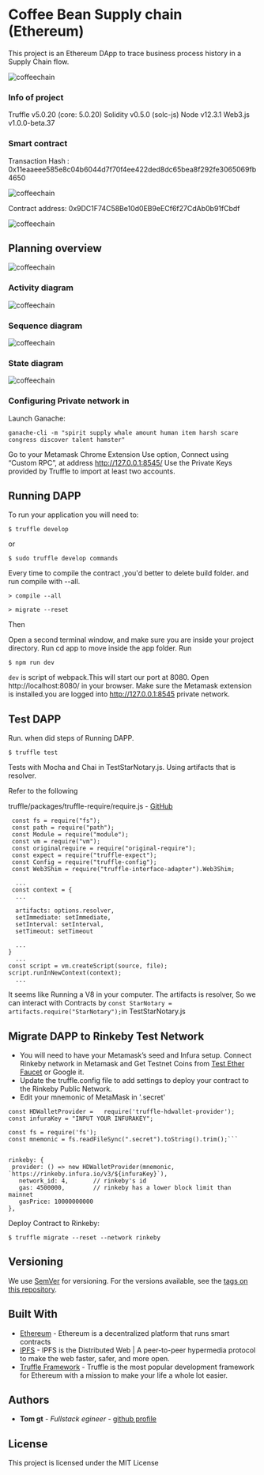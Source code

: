 # Coffee Bean Supply chain (Ethereum)

This project is an Ethereum DApp to trace business process history in a Supply Chain flow.

![coffeechain](img/coffeechain.png)


### Info of project
Truffle v5.0.20 (core: 5.0.20)
Solidity v0.5.0 (solc-js)
Node v12.3.1
Web3.js v1.0.0-beta.37

### Smart contract
Transaction Hash : 0x11eaaeee585e8c04b6044d7f70f4ee422ded8dc65bea8f292fe3065069fb4650

![coffeechain](img/txHash.png)

Contract address:  0x9DC1F74C58Be10d0EB9eECf6f27CdAb0b91fCbdf

![coffeechain](img/contractHash.png)

## Planning overview

![coffeechain](img/planningoverview.png)

### Activity diagram

![coffeechain](img/activityDiagram.png)

### Sequence diagram

![coffeechain](img/sequenceDiagram.png)

### State diagram

![coffeechain](img/stateDiagram.png)

### Configuring Private network in

Launch Ganache:

```
ganache-cli -m "spirit supply whale amount human item harsh scare congress discover talent hamster"
```

Go to your Metamask Chrome Extension
Use option, Connect using “Custom RPC”, at address http://127.0.0.1:8545/
Use the Private Keys provided by Truffle to import at least two accounts.


## Running DAPP

To run your application you will need to:

```
$ truffle develop
```
or
```
$ sudo truffle develop commands
```
Every time to compile the contract ,you'd better to delete build folder. and run compile with --all.
```
> compile --all
```
```
> migrate --reset
```

Then

Open a second terminal window, and make sure you are inside your project directory.
Run cd app to move inside the app folder.
Run

```
$ npm run dev
```
`dev` is script of webpack.This will start our port at 8080. Open http://localhost:8080/ in your browser. Make sure the Metamask extension is installed.you are logged into http://127.0.0.1:8545 private network.

## Test DAPP

Run. when did steps of Running DAPP.

```
$ truffle test
```

Tests with Mocha and Chai in TestStarNotary.js.  Using artifacts that is resolver.

Refer to the following

truffle/packages/truffle-require/require.js - [GitHub](https://github.com/tomgtbst/truffle/blob/develop/packages/truffle-require/require.js)

```
 const fs = require("fs");
 const path = require("path");
 const Module = require("module");
 const vm = require("vm");
 const originalrequire = require("original-require");
 const expect = require("truffle-expect");
 const Config = require("truffle-config");
 const Web3Shim = require("truffle-interface-adapter").Web3Shim;

  ...
 const context = {
  ...

  artifacts: options.resolver,
  setImmediate: setImmediate,
  setInterval: setInterval,
  setTimeout: setTimeout

  ...
}
  ...
const script = vm.createScript(source, file);
script.runInNewContext(context);
  ...
```  

It seems like Running a V8 in your computer. The artifacts is resolver, So we can interact with Contracts by ```const StarNotary = artifacts.require("StarNotary");```in TestStarNotary.js

## Migrate DAPP to Rinkeby Test Network

 * You will need to have your Metamask’s seed and Infura setup. Connect Rinkeby network in Metamask and Get Testnet Coins from [Test Ether Faucet](https://faucet.rinkeby.io/) or Google it.
 * Update the truffle.config file to add settings to deploy your contract to the Rinkeby Public Network.
 * Edit your mnemonic of MetaMask in '.secret'


 ```
 const HDWalletProvider =   require('truffle-hdwallet-provider');
 const infuraKey = "INPUT YOUR INFURAKEY";

 const fs = require('fs');
 const mnemonic = fs.readFileSync(".secret").toString().trim();```


 rinkeby: {
  provider: () => new HDWalletProvider(mnemonic, `https://rinkeby.infura.io/v3/${infuraKey}`),
    network_id: 4,       // rinkeby's id
    gas: 4500000,        // rinkeby has a lower block limit than mainnet
    gasPrice: 10000000000
},
```

Deploy Contract to Rinkeby:

```
$ truffle migrate --reset --network rinkeby
```


## Versioning

We use [SemVer](http://semver.org/) for versioning. For the versions available, see the [tags on this repository](https://github.com/your/project/tags).

## Built With

* [Ethereum](https://www.ethereum.org/) - Ethereum is a decentralized platform that runs smart contracts
* [IPFS](https://ipfs.io/) - IPFS is the Distributed Web | A peer-to-peer hypermedia protocol
to make the web faster, safer, and more open.
* [Truffle Framework](http://truffleframework.com/) - Truffle is the most popular development framework for Ethereum with a mission to make your life a whole lot easier.

## Authors

* **Tom gt** - *Fullstack egineer* - [github profile](https://github.com/tomgtbst)

## License

This project is licensed under the MIT License
